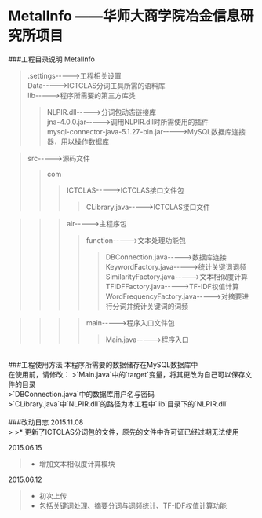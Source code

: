 MetalInfo&nbsp;——华师大商学院冶金信息研究所项目
===========
###工程目录说明
MetalInfo
>.settings----->工程相关设置<br />
>Data----->ICTCLAS分词工具所需的语料库<br />
>lib----->程序所需要的第三方库类<br />
>>NLPIR.dll----->分词包动态链接库<br />
>>jna-4.0.0.jar----->调用NLPIR.dll时所需使用的插件<br />
>>mysql-connector-java-5.1.27-bin.jar----->MySQL数据库连接器，用以操作数据库<br />

>src----->源码文件<br />
>>com
>>>ICTCLAS----->ICTCLAS接口文件包<br />
>>>>CLibrary.java----->ICTCLAS接口文件<br />

>>>air----->主程序包<br />
>>>>function----->文本处理功能包<br />
>>>>>DBConnection.java----->数据库连接<br />
>>>>>KeywordFactory.java----->统计关键词词频<br />
>>>>>SimilarityFactory.java----->文本相似度计算<br />
>>>>>TFIDFFactory.java----->TF-IDF权值计算<br />
>>>>>WordFrequencyFactory.java----->对摘要进行分词并统计关键词的词频<br />

>>>>main----->程序入口文件包<br />
>>>>>Main.java----->程序入口<br />

<br />
###工程使用方法
本程序所需要的数据储存在MySQL数据库中<br />
在使用前，请修改：
>`Main.java`中的`target`变量，将其更改为自己可以保存文件的目录<br />
>`DBConnection.java`中的数据库用户名与密码<br />
>`CLibrary.java`中`NLPIR.dll`的路径为本工程中`lib`目录下的`NLPIR.dll`<br />

<br />
###改动日志
2015.11.08<br />
>
>* 更新了ICTCLAS分词包的文件，原先的文件中许可证已经过期无法使用

2015.06.15<br/>
>
>* 增加文本相似度计算模块

2015.06.12<br />
>
>* 初次上传
>* 包括关键词处理、摘要分词与词频统计、TF-IDF权值计算功能
